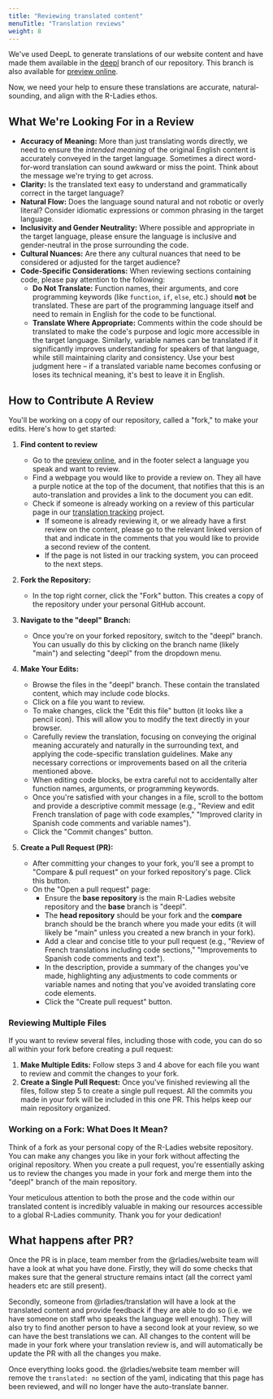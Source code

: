 ```yaml
---
title: "Reviewing translated content"
menuTitle: "Translation reviews"
weight: 8
---
```


We've used DeepL to generate translations of our website content and have made them available in the [deepl](https://github.com/rladies/rladies.github.io/tree/deepl) branch of our repository.
This branch is also available for [preview online](https://dmain-bmain-r413--rladies-dev.netlify.app/).

Now, we need your help to ensure these translations are accurate, natural-sounding, and align with the R-Ladies ethos.

## What We're Looking For in a Review

- **Accuracy of Meaning:** More than just translating words directly, we need to ensure the _intended meaning_ of the original English content is accurately conveyed in the target language. Sometimes a direct word-for-word translation can sound awkward or miss the point. Think about the message we're trying to get across.
- **Clarity:** Is the translated text easy to understand and grammatically correct in the target language?
- **Natural Flow:** Does the language sound natural and not robotic or overly literal? Consider idiomatic expressions or common phrasing in the target language.
- **Inclusivity and Gender Neutrality:** Where possible and appropriate in the target language, please ensure the language is inclusive and gender-neutral in the prose surrounding the code.
- **Cultural Nuances:** Are there any cultural nuances that need to be considered or adjusted for the target audience?
- **Code-Specific Considerations:** When reviewing sections containing code, please pay attention to the following:
  - **Do Not Translate:** Function names, their arguments, and core programming keywords (like `function`, `if`, `else`, etc.) should **not** be translated. These are part of the programming language itself and need to remain in English for the code to be functional.
  - **Translate Where Appropriate:** Comments within the code should be translated to make the code's purpose and logic more accessible in the target language. Similarly, variable names can be translated if it significantly improves understanding for speakers of that language, while still maintaining clarity and consistency. Use your best judgment here – if a translated variable name becomes confusing or loses its technical meaning, it's best to leave it in English.

## How to Contribute A Review

You'll be working on a copy of our repository, called a "fork," to make your edits. Here's how to get started:

1. **Find content to review**

   - Go to the [preview online](https://dmain-bmain-r413--rladies-dev.netlify.app/), and in the footer select a language you speak and want to review.
   - Find a webpage you would like to provide a review on. They all have a purple notice at the top of the document, that notifies that this is an auto-translation and provides a link to the document you can edit.
   - Check if someone is already working on a review of this particular page in our [translation tracking](https://github.com/orgs/rladies/projects/11) project.
     - If someone is already reviewing it, or we already have a first review on the content, please go to the relevant linked version of that and indicate in the comments that you would like to provide a second review of the content.
     - If the page is not listed in our tracking system, you can proceed to the next steps.

1. **Fork the Repository:**

   - In the top right corner, click the "Fork" button. This creates a copy of the repository under your personal GitHub account.

1. **Navigate to the "deepl" Branch:**

   - Once you're on your forked repository, switch to the "deepl" branch. You can usually do this by clicking on the branch name (likely "main") and selecting "deepl" from the dropdown menu.

1. **Make Your Edits:**

   - Browse the files in the "deepl" branch. These contain the translated content, which may include code blocks.
   - Click on a file you want to review.
   - To make changes, click the "Edit this file" button (it looks like a pencil icon). This will allow you to modify the text directly in your browser.
   - Carefully review the translation, focusing on conveying the original meaning accurately and naturally in the surrounding text, and applying the code-specific translation guidelines. Make any necessary corrections or improvements based on all the criteria mentioned above.
   - When editing code blocks, be extra careful not to accidentally alter function names, arguments, or programming keywords.
   - Once you're satisfied with your changes in a file, scroll to the bottom and provide a descriptive commit message (e.g., "Review and edit French translation of page with code examples," "Improved clarity in Spanish code comments and variable names").
   - Click the "Commit changes" button.

1. **Create a Pull Request (PR):**
   - After committing your changes to your fork, you'll see a prompt to "Compare & pull request" on your forked repository's page. Click this button.
   - On the "Open a pull request" page:
     - Ensure the **base repository** is the main R-Ladies website repository and the **base** branch is "deepl".
     - The **head repository** should be your fork and the **compare** branch should be the branch where you made your edits (it will likely be "main" unless you created a new branch in your fork).
     - Add a clear and concise title to your pull request (e.g., "Review of French translations including code sections," "Improvements to Spanish code comments and text").
     - In the description, provide a summary of the changes you've made, highlighting any adjustments to code comments or variable names and noting that you've avoided translating core code elements.
     - Click the "Create pull request" button.

### Reviewing Multiple Files

If you want to review several files, including those with code, you can do so all within your fork before creating a pull request:

1.  **Make Multiple Edits:** Follow steps 3 and 4 above for each file you want to review and commit the changes to your fork.
2.  **Create a Single Pull Request:** Once you've finished reviewing all the files, follow step 5 to create a single pull request. All the commits you made in your fork will be included in this one PR. This helps keep our main repository organized.

### Working on a Fork: What Does It Mean?

Think of a fork as your personal copy of the R-Ladies website repository. You can make any changes you like in your fork without affecting the original repository. When you create a pull request, you're essentially asking us to review the changes you made in your fork and merge them into the "deepl" branch of the main repository.

Your meticulous attention to both the prose and the code within our translated content is incredibly valuable in making our resources accessible to a global R-Ladies community. Thank you for your dedication!

## What happens after PR?

Once the PR is in place, team member from the @rladies/website team will have a look at what you have done.
Firstly, they will do some checks that makes sure that the general structure remains intact (all the correct yaml headers etc are still present).

Secondly, someone from @rladies/translation will have a look at the translated content and provide feedback if they are able to do so (i.e. we have someone on staff who speaks the language well enough).
They will also try to find another person to have a second look at your review, so we can have the best translations we can.
All changes to the content will be made in your fork where your translation review is, and will automatically be update the PR with all the changes you make.

Once everything looks good. the @rladies/website team member will remove the `translated: no` section of the yaml, indicating that this page has been reviewed, and will no longer have the auto-translate banner.
